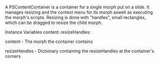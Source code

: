A PSContentContainer is a container for a single morph put on a slide.
It manages resizing and the context menu for its morph aswell as executing the morph's scripts.
Resizing is done with "handles", small rectangles, which can be dragged to resize the child morph.

Instance Variables
	content:		<Morph>
	resizeHandles:		<Dictionary>

content
	- The morph the container contains

resizeHandles
	- Dictionary containing the resizeHandles at the container's corners
